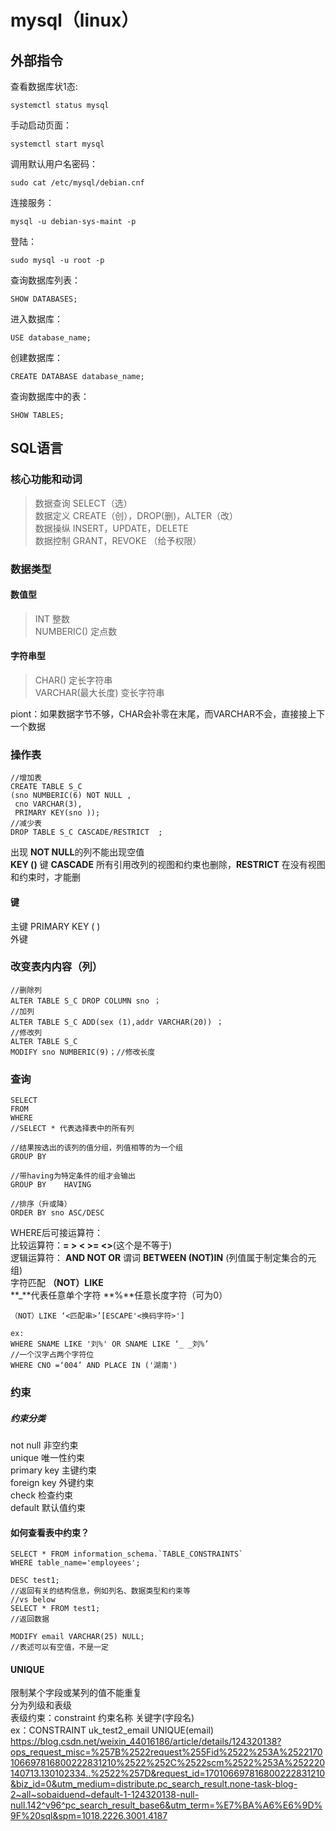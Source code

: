 # mysql（linux）  
 
## 外部指令
查看数据库状1态:  
  
    systemctl status mysql  

手动启动页面：

    systemctl start mysql  


调用默认用户名密码：

    sudo cat /etc/mysql/debian.cnf  
  

连接服务：

    mysql -u debian-sys-maint -p  
    
登陆：

    sudo mysql -u root -p  




查询数据库列表：

    SHOW DATABASES;


进入数据库：

    USE database_name;  


创建数据库：

    CREATE DATABASE database_name;


查询数据库中的表：

    SHOW TABLES;    

## SQL语言

### 核心功能和动词   
> 数据查询   SELECT（选）  
> 数据定义   CREATE（创），DROP(删)，ALTER（改）  
> 数据操纵   INSERT，UPDATE，DELETE  
> 数据控制   GRANT，REVOKE   （给予权限）  

### 数据类型  
#### 数值型  
> INT 整数  
> NUMBERIC() 定点数  
#### 字符串型  
> CHAR() 定长字符串  
> VARCHAR(最大长度) 变长字符串

piont：如果数据字节不够，CHAR会补零在末尾，而VARCHAR不会，直接接上下一个数据   
### 操作表

    //增加表
    CREATE TABLE S_C
    (sno NUMBERIC(6) NOT NULL ,
     cno VARCHAR(3),
     PRIMARY KEY(sno ));
    //减少表
    DROP TABLE S_C CASCADE/RESTRICT  ;


出现 **NOT NULL**的列不能出现空值  
**KEY ()** 键
**CASCADE** 所有引用改列的视图和约束也删除，**RESTRICT** 在没有视图和约束时，才能删  
  
#### 键  
主键  PRIMARY KEY ( )  
外键  

### 改变表内内容（列）  

    //删除列
    ALTER TABLE S_C DROP COLUMN sno ；
    //加列
    ALTER TABLE S_C ADD(sex (1),addr VARCHAR(20)) ；
    //修改列
    ALTER TABLE S_C 
    MODIFY sno NUMBERIC(9)；//修改长度  

    

### 查询

    SELECT
    FROM
    WHERE
    //SELECT * 代表选择表中的所有列

    //结果按选出的该列的值分组，列值相等的为一个组
    GROUP BY
    
    //带having为特定条件的组才会输出
    GROUP BY    HAVING 

    //排序（升或降）
    ORDER BY sno ASC/DESC 

WHERE后可接运算符：  
比较运算符：**= > < >=  <>**(这个是不等于)     
逻辑运算符： **AND   NOT OR**
谓词 **BETWEEN  (NOT)IN** (列值属于制定集合的元组)  
字符匹配 **（NOT）LIKE**    
**_**代表任意单个字符  **%**任意长度字符（可为0）
    
    （NOT）LIKE ‘<匹配串>’[ESCAPE'<换码字符>']  

    ex:
    WHERE SNAME LIKE '刘%' OR SNAME LIKE ‘_ _刘%’
    //一个汉字占两个字符位
    WHERE CNO =‘004’ AND PLACE IN ('湖南')  

### 约束  
##### 约束分类
not null 非空约束   
unique 唯一性约束  
primary key 主键约束  
foreign key 外键约束  
check 检查约束  
default 默认值约束  

 #### 如何查看表中约束？

    SELECT * FROM information_schema.`TABLE_CONSTRAINTS`
    WHERE table_name='employees';

    DESC test1;
    //返回有关的结构信息，例如列名、数据类型和约束等
    //vs below
    SELECT * FROM test1;
    //返回数据

    MODIFY email VARCHAR(25) NULL;
    //表述可以有空值，不是一定


#### UNIQUE
限制某个字段或某列的值不能重复  
分为列级和表级  
表级约束：constraint 约束名称 关键字(字段名)  
ex：CONSTRAINT uk_test2_email UNIQUE(email)
https://blog.csdn.net/weixin_44016186/article/details/124320138?ops_request_misc=%257B%2522request%255Fid%2522%253A%2522170106697816800222831210%2522%252C%2522scm%2522%253A%252220140713.130102334..%2522%257D&request_id=170106697816800222831210&biz_id=0&utm_medium=distribute.pc_search_result.none-task-blog-2~all~sobaiduend~default-1-124320138-null-null.142^v96^pc_search_result_base6&utm_term=%E7%BA%A6%E6%9D%9F%20sql&spm=1018.2226.3001.4187  
